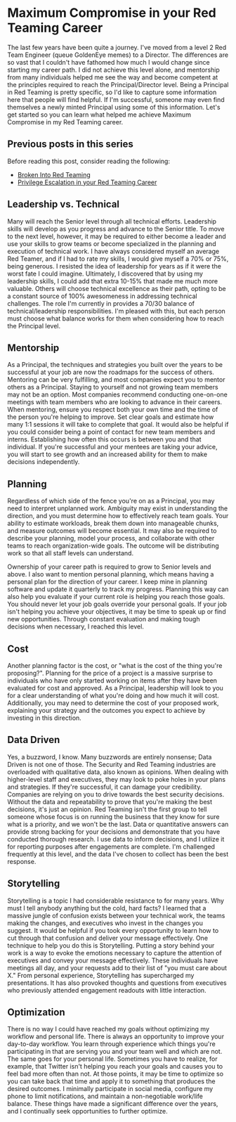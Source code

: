 # Maximum Compromise in your Red Teaming Career

The last few years have been quite a journey. I've moved from a level 2 Red Team Engineer (queue GoldenEye memes) to a Director. The differences are so vast that I couldn't have fathomed how much I would change since starting my career path. I did not achieve this level alone, and mentorship from many individuals helped me see the way and become competent at the principles required to reach the Principal/Director level. Being a Principal in Red Teaming is pretty specific, so I'd like to capture some information here that people will find helpful. If I'm successful, someone may even find themselves a newly minted Principal using some of this information. Let's get started so you can learn what helped me achieve Maximum Compromise in my Red Teaming career.

## Previous posts in this series

Before reading this post, consider reading the following:
* [Broken Into Red Teaming](https://github.com/sneakerhax/Posts/blob/main/posts/Broken_into_Red_Teaming.md)
* [Privilege Escalation in your Red Teaming Career](https://github.com/sneakerhax/Posts/blob/main/posts/Privilege_Escalation_in_your_Red_Teaming_career.md)

## Leadership vs. Technical

Many will reach the Senior level through all technical efforts. Leadership skills will develop as you progress and advance to the Senior title. To move to the next level, however, it may be required to either become a leader and use your skills to grow teams or become specialized in the planning and execution of technical work. I have always considered myself an average Red Teamer, and if I had to rate my skills, I would give myself a 70% or 75%, being generous. I resisted the idea of leadership for years as if it were the worst fate I could imagine. Ultimately, I discovered that by using my leadership skills, I could add that extra 10-15% that made me much more valuable. Others will choose technical excellence as their path, opting to be a constant source of 100% awesomeness in addressing technical challenges. The role I'm currently in provides a 70/30 balance of technical/leadership responsibilities. I'm pleased with this, but each person must choose what balance works for them when considering how to reach the Principal level.

## Mentorship

As a Principal, the techniques and strategies you built over the years to be successful at your job are now the roadmaps for the success of others. Mentoring can be very fulfilling, and most companies expect you to mentor others as a Principal. Staying to yourself and not growing team members may not be an option. Most companies recommend conducting one-on-one meetings with team members who are looking to advance in their careers. When mentoring, ensure you respect both your own time and the time of the person you're helping to improve. Set clear goals and estimate how many 1:1 sessions it will take to complete that goal. It would also be helpful if you could consider being a point of contact for new team members and interns. Establishing how often this occurs is between you and that individual. If you're successful and your mentees are taking your advice, you will start to see growth and an increased ability for them to make decisions independently.

## Planning

Regardless of which side of the fence you're on as a Principal, you may need to interpret unplanned work. Ambiguity may exist in understanding the direction, and you must determine how to effectively reach team goals. Your ability to estimate workloads, break them down into manageable chunks, and measure outcomes will become essential. It may also be required to describe your planning, model your process, and collaborate with other teams to reach organization-wide goals. The outcome will be distributing work so that all staff levels can understand.

Ownership of your career path is required to grow to Senior levels and above. I also want to mention personal planning, which means having a personal plan for the direction of your career. I keep mine in planning software and update it quarterly to track my progress. Planning this way can also help you evaluate if your current role is helping you reach those goals. You should never let your job goals override your personal goals. If your job isn't helping you achieve your objectives, it may be time to speak up or find new opportunities. Through constant evaluation and making tough decisions when necessary, I reached this level.

## Cost

Another planning factor is the cost, or "what is the cost of the thing you're proposing?". Planning for the price of a project is a massive surprise to individuals who have only started working on items after they have been evaluated for cost and approved. As a Principal, leadership will look to you for a clear understanding of what you're doing and how much it will cost. Additionally, you may need to determine the cost of your proposed work, explaining your strategy and the outcomes you expect to achieve by investing in this direction.

## Data Driven

Yes, a buzzword, I know. Many buzzwords are entirely nonsense; Data Driven is not one of those. The Security and Red Teaming industries are overloaded with qualitative data, also known as opinions. When dealing with higher-level staff and executives, they may look to poke holes in your plans and strategies. If they're successful, it can damage your credibility. Companies are relying on you to drive towards the best security decisions. Without the data and repeatability to prove that you're making the best decisions, it's just an opinion. Red Teaming isn't the first group to tell someone whose focus is on running the business that they know for sure what is a priority, and we won't be the last. Data or quantitative answers can provide strong backing for your decisions and demonstrate that you have conducted thorough research. I use data to inform decisions, and I utilize it for reporting purposes after engagements are complete. I'm challenged frequently at this level, and the data I've chosen to collect has been the best response.

## Storytelling

Storytelling is a topic I had considerable resistance to for many years. Why must I tell anybody anything but the cold, hard facts? I learned that a massive jungle of confusion exists between your technical work, the teams making the changes, and executives who invest in the changes you suggest. It would be helpful if you took every opportunity to learn how to cut through that confusion and deliver your message effectively. One technique to help you do this is Storytelling. Putting a story behind your work is a way to evoke the emotions necessary to capture the attention of executives and convey your message effectively. These individuals have meetings all day, and your requests add to their list of "you must care about X." From personal experience, Storytelling has supercharged my presentations. It has also provoked thoughts and questions from executives who previously attended engagement readouts with little interaction.

## Optimization

There is no way I could have reached my goals without optimizing my workflow and personal life. There is always an opportunity to improve your day-to-day workflow. You learn through experience which things you're participating in that are serving you and your team well and which are not. The same goes for your personal life. Sometimes you have to realize, for example, that Twitter isn't helping you reach your goals and causes you to feel bad more often than not. At those points, it may be time to optimize so you can take back that time and apply it to something that produces the desired outcomes. I minimally participate in social media, configure my phone to limit notifications, and maintain a non-negotiable work/life balance. These things have made a significant difference over the years, and I continually seek opportunities to further optimize.
